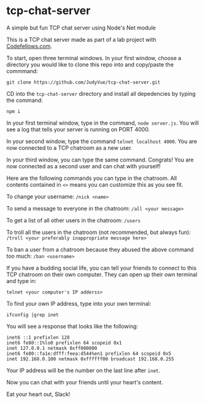 # tcp-chat-server
A simple but fun TCP chat server using Node's Net module 

This is a TCP chat server made as part of a lab project with [Codefellows.com](https://www.codefellows.org/).

To start, open three terminal windows. In your first window, choose a directory you would like to clone this repo into and copy/paste the commmand:

```
git clone https://github.com/JudyVue/tcp-chat-server.git

```

CD into the ``tcp-chat-server`` directory and install all depedencies by typing the command:

```
npm i
```

In your first terminal window, type in the command, ``node server.js``. You will see a log that tells your server is running on PORT 4000. 

In your second window, type the command ``telnet localhost 4000``. You are now connected to a TCP chatroom as a new user. 

In your third window, you can type the same command. Congrats! You are now connected as a second user and can chat with yourself!


Here are the following commands you can type in the chatroom. All contents contained in ``<>`` means you can customize this as you see fit. 

To change your username:
``/nick <name>``

To send a message to everyone in the chatroom:
``/all <your message>``

To get a list of all other users in the chatroom:
``/users``

To troll all the users in the chatroom (not recommended, but always fun):
``/troll <your preferably inappropriate message here>``

To ban a user from a chatroom because they abused the above command too much:
``/ban <username>``

If you have a budding social life, you can tell your friends to connect to this TCP chatroom on their own computer. They can open up their own terminal and type in:

```
telnet <your computer's IP adderss>
```
To find your own IP address, type into your own terminal:
```
ifconfig |grep inet
```

You will see a response that looks like the following:
```
inet6 ::1 prefixlen 128
inet6 fe80::1%lo0 prefixlen 64 scopeid 0x1
inet 127.0.0.1 netmask 0xff000000
inet6 fe80::fa1e:dfff:feea:d544%en1 prefixlen 64 scopeid 0x5
inet 192.168.0.100 netmask 0xffffff00 broadcast 192.168.0.255
```

Your IP address will be the number on the last line after ``inet``. 

Now you can chat with your friends until your heart's content.

Eat your heart out, Slack!
